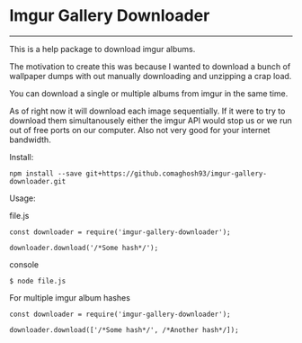 # Imgur Gallery Downloader
-----
This is a help package to download imgur albums.

The motivation to create this was because I wanted to download a bunch of wallpaper dumps with out manually downloading and unzipping a crap load.

You can download a single or multiple albums from imgur in the same time.

As of right now it will download each image sequentially. If it were to try to download them simultanousely either the imgur API would stop us or we run out of free ports on our computer. Also not very good for your internet bandwidth.

Install:

```
npm install --save git+https://github.comaghosh93/imgur-gallery-downloader.git
```

Usage:

file.js
```
const downloader = require('imgur-gallery-downloader');

downloader.download('/*Some hash*/');
```

console
```
$ node file.js
```

For multiple imgur album hashes
```
const downloader = require('imgur-gallery-downloader');

downloader.download(['/*Some hash*/', /*Another hash*/]);
```
